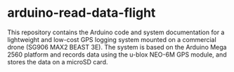 # arduino-read-data-flight
This repository contains the Arduino code and system documentation for a lightweight and low-cost GPS logging system mounted on a commercial drone (SG906 MAX2 BEAST 3E). The system is based on the Arduino Mega 2560 platform and records data using the u-blox NEO-6M GPS module, and stores the data on a microSD card.
